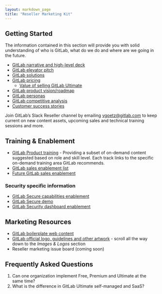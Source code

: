 ```yaml
---
layout: markdown_page
title: "Reseller Marketing Kit"
---
```


## Getting Started

The information contained in this section will provide you with solid understanding of who is GitLab, what do we do and where are we going in the future.

* [GitLab narrative and high-level deck](https://docs.google.com/presentation/d/1dVPaGc-TnbUQ2IR7TV0w0ujCrCXymKP4vLf6_FDTgVg/edit#slide=id.g39d65c7ce1_12_233)
* [GitLab elevator pitch](/handbook/marketing/brand-and-product-marketing/product-and-solution-marketing/)
* [GitLab solutions](/solutions/)
* [GitLab pricing](/pricing/)
    *  [Value of selling GitLab Ultimate](/pricing/ultimate/)
* [GitLab product vision/roadmap](/direction/)
* [GitLab personas](/handbook/product/personas/)
* [GitLab competitive analysis](/competition/)
* [Customer success stories](/customers/)

Join GitLab’s Slack Reseller channel by emailing vgoetz@gitlab.com to keep current on new content assets, upcoming sales and technical training sessions and more.

## Training & Enablement

* [GitLab Product training](/learn/) - Providing a subset of on-demand content suggested based on role and skill level. Each track links to the specific on-demand training area GitLab recommends.
* [GitLab sales enablement list](https://www.youtube.com/playlist?list=PLFGfElNsQthYe-_LZdge1SVc1XEM1bQfG)
* [Future GitLab sales enablement](https://gitlab.com/gitlab-com/marketing/general/boards/465497?=&label_name[]=Sales%20Enablement)

### Security specific information

* [GitLab Secure capabilities enablement](https://youtu.be/DjgZAoXyO_k)
* [GitLab Secure demo](https://youtu.be/2SCu2p6-mec)
* [GitLab Security dashboard enablement](https://www.youtube.com/watch?v=95gndJnvukA&feature=youtu.be)

## Marketing Resources

* [GitLab boilerplate web content](https://docs.google.com/document/d/1jzC2l88sKPDUWSXEgae4tqAg_QR34RDl6mPN5V8a0Mw/edit?usp=sharing)
* [GitLab official logo, guidelines and other artwork](/press/) - scroll all the way down to the *Images & Logos* section
* Reseller marketing issue board (coming soon)

## Frequently Asked Questions

1. Can one organization implement Free, Premium and Ultimate at the same time?
1. What is the difference in GitLab Ultimate self-managed and SaaS?
